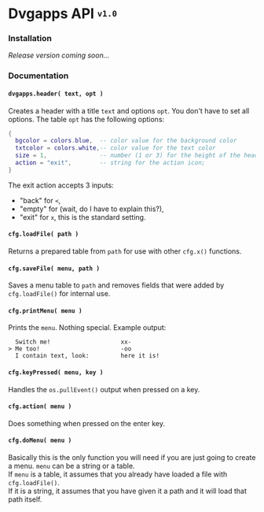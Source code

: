 # Dvgapps API <sup><sub>`v1.0`</sub></sup>
### Installation
*Release version coming soon...*

### Documentation
#### `dvgapps.header( text, opt )`
Creates a header with a title `text` and options `opt`.
You don't have to set all options. The table `opt` has the following options:
```lua
{
  bgcolor = colors.blue,  -- color value for the background color
  txtcolor = colors.white,-- color value for the text color
  size = 1,               -- number (1 or 3) for the height of the header
  action = "exit",        -- string for the action icon;
}
```
The exit action accepts 3 inputs:
- "back"  for `<`,
- "empty" for (wait, do I have to explain this?),
- "exit"  for `x`, this is the standard setting.

#### `cfg.loadFile( path )`
Returns a prepared table from `path` for use with other `cfg.x()` functions.

#### `cfg.saveFile( menu, path )`
Saves a menu table to `path` and removes fields that were added by `cfg.loadFile()` for internal use.

#### `cfg.printMenu( menu )`
Prints the `menu`. Nothing special. Example output:

      Switch me!                    xx-
    > Me too!                       -oo
      I contain text, look:         here it is!

#### `cfg.keyPressed( menu, key )`
Handles the `os.pullEvent()` output when pressed on a key.

#### `cfg.action( menu )`
Does something when pressed on the enter key.

#### `cfg.doMenu( menu )`
Basically this is the only function you will need if you are just going to create a menu. `menu` can be a string or a table.  
If `menu` is a table, it assumes that you already have loaded a file with `cfg.loadFile()`.  
If it is a string, it assumes that you have given it a path and it will load that path itself.
